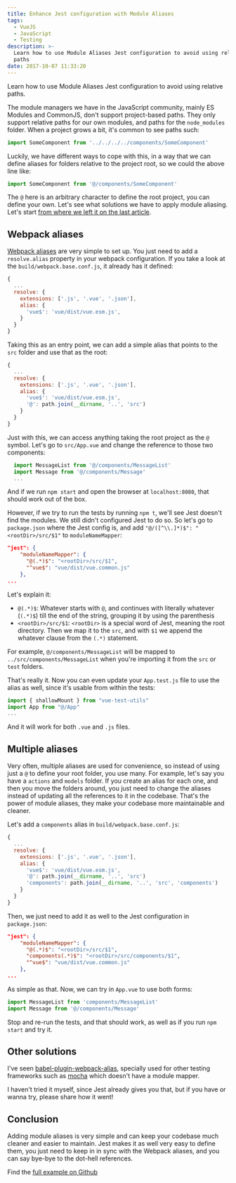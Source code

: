 ```yaml
---
title: Enhance Jest configuration with Module Aliases
tags:
  - VueJS
  - JavaScript
  - Testing
description: >-
  Learn how to use Module Aliases Jest configuration to avoid using relative
  paths
date: 2017-10-07 11:33:20
---
```



Learn how to use Module Aliases Jest configuration to avoid using relative paths.

<!-- more -->

The module managers we have in the JavaScript community, mainly ES Modules and CommonJS, don't support project-based paths. They only support relative paths for our own modules, and paths for the `node_modules` folder. When a project grows a bit, it's common to see paths such:

```javascript
import SomeComponent from '../../../../components/SomeComponent'
```

Luckily, we have different ways to cope with this, in a way that we can define aliases for folders relative to the project root, so we could the above line like:

```javascript
import SomeComponent from '@/components/SomeComponent'
```

The `@` here is an arbitrary character to define the root project, you can define your own. Let's see what solutions we have to apply module aliasing. Let's start [from where we left it on the last article](https://github.com/alexjoverm/vue-testing-series/tree/test-slots).

## Webpack aliases

[Webpack aliases](https://webpack.js.org/configuration/resolve/#resolve-alias) are very simple to set up. You just need to add a `resolve.alias` property in your webpack configuration. If you take a look at the `build/webpack.base.conf.js`, it already has it defined:

```javascript
{
  ...
  resolve: {
    extensions: ['.js', '.vue', '.json'],
    alias: {
      'vue$': 'vue/dist/vue.esm.js',
    }
  }
}
```

Taking this as an entry point, we can add a simple alias that points to the `src` folder and use that as the root:

```javascript
{
  ...
  resolve: {
    extensions: ['.js', '.vue', '.json'],
    alias: {
      'vue$': 'vue/dist/vue.esm.js',
      '@': path.join(__dirname, '..', 'src')
    }
  }
}
```

Just with this, we can access anything taking the root project as the `@` symbol. Let's go to `src/App.vue` and change the reference to those two components:

```javascript
  import MessageList from '@/components/MessageList'
  import Message from '@/components/Message'
  ...
```

And if we run `npm start` and open the browser at `localhost:8080`, that should work out of the box.

However, if we try to run the tests by running `npm t`, we'll see Jest doesn't find the modules. We still didn't configured Jest to do so. So let's go to `package.json` where the Jest config is, and add `"@/([^\\.]*)$": "<rootDir>/src/$1"` to `moduleNameMapper`:

```json
"jest": {
    "moduleNameMapper": {
      "@(.*)$": "<rootDir>/src/$1",
      "^vue$": "vue/dist/vue.common.js"
    },
...
```

Let's explain it:

 - `@(.*)$`: Whatever starts with `@`, and continues with literally whatever (`(.*)$`) till the end of the string, grouping it by using the parenthesis
 - `<rootDir>/src/$1`: `<rootDir>` is a special word of Jest, meaning the root directory. Then we map it to the `src`, and with `$1` we append the whatever clause from the `(.*)` statement.

For example, `@/components/MessageList` will be mapped to `../src/components/MessageList` when you're importing it from the `src` or `test` folders.

That's really it. Now you can even update your `App.test.js` file to use the alias as well, since it's usable from within the tests:

```javascript
import { shallowMount } from "vue-test-utils"
import App from "@/App"
...
```

And it will work for both `.vue` and `.js` files.

## Multiple aliases

Very often, multiple aliases are used for convenience, so instead of using just a `@` to define your root folder, you use many. For example, let's say you have a `actions` and `models` folder. If you create an alias for each one, and then you move the folders around, you just need to change the aliases instead of updating all the references to it in the codebase. That's the power of module aliases, they make your codebase more maintainable and cleaner.

Let's add a `components` alias in `build/webpack.base.conf.js`:

```javascript
{
  ...
  resolve: {
    extensions: ['.js', '.vue', '.json'],
    alias: {
      'vue$': 'vue/dist/vue.esm.js',
      '@': path.join(__dirname, '..', 'src')
      'components': path.join(__dirname, '..', 'src', 'components')
    }
  }
}
```

Then, we just need to add it as well to the Jest configuration in `package.json`:

```json
"jest": {
    "moduleNameMapper": {
      "@(.*)$": "<rootDir>/src/$1",
      "components(.*)$": "<rootDir>/src/components/$1",
      "^vue$": "vue/dist/vue.common.js"
    },
...
```

As simple as that. Now, we can try in `App.vue` to use both forms:

```javascript
import MessageList from 'components/MessageList'
import Message from '@/components/Message'
```

Stop and re-run the tests, and that should work, as well as if you run `npm start` and try it.

## Other solutions

I've seen [babel-plugin-webpack-alias](https://github.com/trayio/babel-plugin-webpack-alias), specially used for other testing frameworks such as [mocha](https://mochajs.org/) which doesn't have a module mapper.

I haven't tried it myself, since Jest already gives you that, but if you have or wanna try, please share how it went!

## Conclusion

Adding module aliases is very simple and can keep your codebase much cleaner and easier to maintain. Jest makes it as well very easy to define them, you just need to keep in in sync with the Webpack aliases, and you can say bye-bye to the dot-hell references.


Find the [full example on Github](https://github.com/alexjoverm/vue-testing-series/tree/Enhance-Jest-configuration-with-Module-Aliases)


